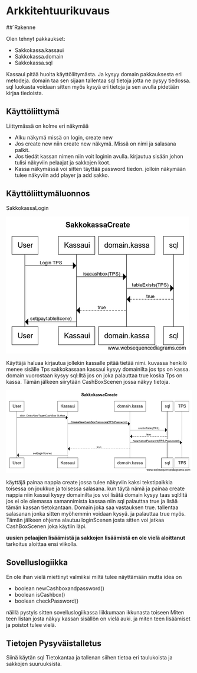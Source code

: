 # Arkkitehtuurikuvaus

##´Rakenne

Olen tehnyt pakkaukset:
* Sakkokassa.kassaui
* Sakkokassa.domain
* Sakkokassa.sql 

Kassaui pitää huolta käyttöliitymästa.
Ja kysyy domain pakkauksesta eri metodeja.
domain taa sen sijaan tallentaa sql tietoja jotta ne pysyy tiedossa.
sql luokasta voidaan sitten myös kysyä eri tietoja ja sen avulla pidetään kirjaa tiedoista.

## Käyttöliittymä

Liittymässä on kolme eri näkymää
* Alku näkymä missä on login, create new 
* Jos create new niin create new näkymä. Missä on nimi ja salasana palkit.
* Jos tiedät kassan nimen niin voit loginin avulla. kirjautua sisään johon tulisi näkyviin pelaajat ja sakkojen koot.
* Kassa näkymässä voi sitten täyttää password tiedon. jolloin näkymään tulee näkyviin add player ja add sakko. 

## Käyttöliittymäluonnos
SakkokassaLogin

![Luonnos](Kuvat/SakkokassaLogin.png)

Käyttäjä haluaa kirjautua jollekin kassalle pitää tietää nimi. kuvassa henkilö menee sisälle Tps sakkokassaan
kassaui kysyy domainilta jos tps on kassa. domain vuorostaan kysyy sql:lltä jos on joka palauttaa true koska Tps on kassa.
Tämän jälkeen siirytään CashBoxScenen jossa näkyy tietoja.

![Luonnos](Kuvat/SakkokassaCreate.png)

käyttäjä painaa nappia create jossa tulee näkyviin kaksi tekstipalkkia toisessa on joukkue ja toisessa salasana.
kun täytä nämä ja painaa create nappia niin kassui kysyy domainilta jos voi lisätä domain kysyy taas sql:lltä 
jos ei ole olemassa samannimista kassaa niin sql palauttaa true ja lisää tämän kassan tietokantaan.
Domain joka saa vastauksen true. tallentaa salasanan jonka sitten myöhemmin voidaan kysyä.
ja palauttaa true myös. 
Tämän jälkeen ohjema alautuu loginScenen josta sitten voi jatkaa CashBoxScenen joka käytiin läpi.

**uusien pelaajien lisäämistä ja sakkojen lisäämistä en ole vielä aloittanut**
tarkoitus aloittaa ensi viikolla.

## Sovelluslogiikka

En ole ihan vielä miettinyt valmiiksi miltä tulee näyttämään mutta idea on 

* boolean newCashboxandpassword()
* boolean isCashbox() 
* boolean checkPassword()

näillä pystyis sitten sovelluslogiikassa liikkumaan ikkunasta toiseen
Miten teen listan josta näkyy kassan sisällön on vielä auki. 
ja miten teen lisäämiset ja poistot tulee vielä.

## Tietojen Pysyväistalletus

Siinä käytän sql Tietokantaa ja tallenan siihen tietoa eri taulukoista ja sakkojen suuruuksista.

  
